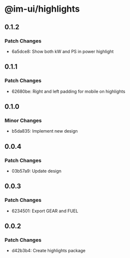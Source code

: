 # @im-ui/highlights

## 0.1.2

### Patch Changes

- 6a5dce8: Show both kW and PS in power highlight

## 0.1.1

### Patch Changes

- 62680be: Right and left padding for mobile on highlights

## 0.1.0

### Minor Changes

- b5da835: Implement new design

## 0.0.4

### Patch Changes

- 03b57a9: Update design

## 0.0.3

### Patch Changes

- 6234501: Export GEAR and FUEL

## 0.0.2

### Patch Changes

- d42b3b4: Create highlights package
